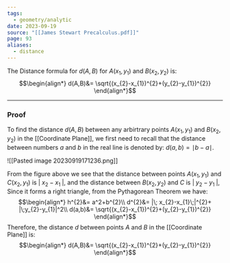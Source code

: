 ```yaml
---
tags:
  - geometry/analytic
date: 2023-09-19
source: "[[James Stewart Precalculus.pdf]]"
page: 93
aliases:
  - distance
---
```

The Distance formula for $d(A,B)$ for $A(x_{1},y_{1})$ and $B(x_{2}, y_{2})$ is:
$$\begin{align*}
d(A,B)&= \sqrt{(x_{2}-x_{1})^{2}+(y_{2}-y_{1})^{2}}
\end{align*}$$
___
### Proof

To find the distance $d(A,B)$ between any arbirtrary points $A(x_{1},y_{1})$ and $B(x_{2},y_{2})$ in the [[Coordinate Plane]], we first need to recall that the distance between numbers $a$ and $b$ in the real line is denoted by: $d(a,b)=\mid b-a\mid$.

![[Pasted image 20230919171236.png]]

From the figure above we see that the distance between points $A(x_{1},y_{1})$ and $C(x_{2},y_{1})$ is $| \; x_{2}- x_{1} \; |$, and the distance between $B(x_{2},y_{2})$ and $C$ is $|\; y_{2} - y_{1} \; |$, Since it forms a right triangle, from the Pythagorean Theorem we have:   
$$\begin{align*}
h^{2}&= a^2+b^{2}\\
d^{2}&= |\; x_{2}-x_{1}\;|^{2}+ |\;y_{2}-y_{1}|^2\\
d(a,b)&= \sqrt{(x_{2}-x_{1})^{2}+(y_{2}-y_{1})^{2}}
\end{align*}$$
Therefore, the distance $d$ between points $A$ and $B$ in the [[Coordinate Plane]] is:
$$\begin{align*}
d(A,B)&= \sqrt{(x_{2}-x_{1})^{2}+(y_{2}-y_{1})^{2}}
\end{align*}$$

